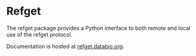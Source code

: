 # Refget

The refget package provides a Python interface to both remote and local use of the refget protocol. 

Documentation is hosted at [refget.databio.org](http://refget.databio.org).

